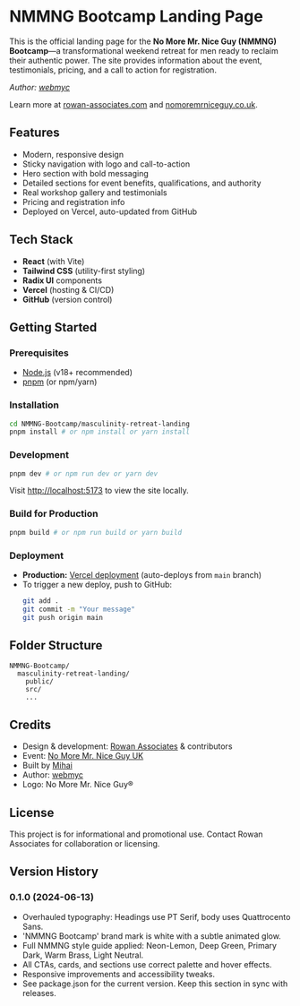 # NMMNG Bootcamp Landing Page

This is the official landing page for the **No More Mr. Nice Guy (NMMNG) Bootcamp**—a transformational weekend retreat for men ready to reclaim their authentic power. The site provides information about the event, testimonials, pricing, and a call to action for registration.

*Author: [webmyc](https://Respira.cafe)*

Learn more at [rowan-associates.com](https://rowan-associates.com) and [nomoremrniceguy.co.uk](https://nomoremrniceguy.co.uk).

## Features
- Modern, responsive design
- Sticky navigation with logo and call-to-action
- Hero section with bold messaging
- Detailed sections for event benefits, qualifications, and authority
- Real workshop gallery and testimonials
- Pricing and registration info
- Deployed on Vercel, auto-updated from GitHub

## Tech Stack
- **React** (with Vite)
- **Tailwind CSS** (utility-first styling)
- **Radix UI** components
- **Vercel** (hosting & CI/CD)
- **GitHub** (version control)

## Getting Started

### Prerequisites
- [Node.js](https://nodejs.org/) (v18+ recommended)
- [pnpm](https://pnpm.io/) (or npm/yarn)

### Installation
```sh
cd NMMNG-Bootcamp/masculinity-retreat-landing
pnpm install # or npm install or yarn install
```

### Development
```sh
pnpm dev # or npm run dev or yarn dev
```
Visit [http://localhost:5173](http://localhost:5173) to view the site locally.

### Build for Production
```sh
pnpm build # or npm run build or yarn build
```

### Deployment
- **Production:** [Vercel deployment](https://nmmng.vercel.app) (auto-deploys from `main` branch)
- To trigger a new deploy, push to GitHub:
  ```sh
  git add .
  git commit -m "Your message"
  git push origin main
  ```

## Folder Structure
```
NMMNG-Bootcamp/
  masculinity-retreat-landing/
    public/
    src/
    ...
```

## Credits
- Design & development: [Rowan Associates](https://rowan-associates.com) & contributors
- Event: [No More Mr. Nice Guy UK](https://nomoremrniceguy.co.uk)
- Built by [Mihai](https://respira.cafe)
- Author: [webmyc](https://Respira.cafe)
- Logo: No More Mr. Nice Guy®

## License
This project is for informational and promotional use. Contact Rowan Associates for collaboration or licensing. 

## Version History

### 0.1.0 (2024-06-13)
- Overhauled typography: Headings use PT Serif, body uses Quattrocento Sans.
- 'NMMNG Bootcamp' brand mark is white with a subtle animated glow.
- Full NMMNG style guide applied: Neon-Lemon, Deep Green, Primary Dark, Warm Brass, Light Neutral.
- All CTAs, cards, and sections use correct palette and hover effects.
- Responsive improvements and accessibility tweaks.
- See package.json for the current version. Keep this section in sync with releases. 